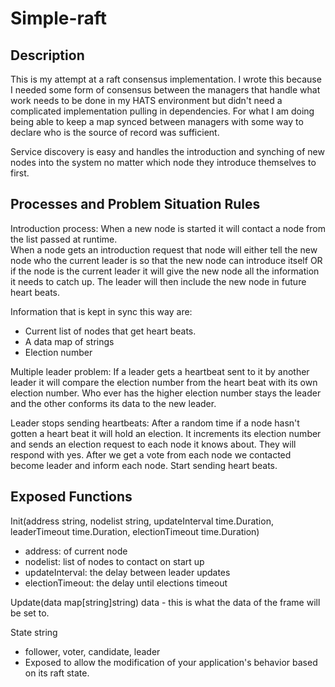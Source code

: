 # Simple-raft

## Description
This is my attempt at a raft consensus implementation.  I wrote this because I needed some form of consensus between the managers that handle what work needs to be done in my HATS environment but didn't need a complicated implementation pulling in dependencies.  For what I am doing being able to keep a map synced between managers with some way to declare who is the source of record was sufficient.

Service discovery is easy and handles the introduction and synching of new nodes into the system no matter which node they introduce themselves to first.

## Processes and Problem Situation Rules
Introduction process:
When a new node is started it will contact a node from the list passed at runtime.  
When a node gets an introduction request that node will either tell the new node who the current leader is so that the new node can introduce itself OR if the node is the current leader it will give the new node all the information it needs to catch up. The leader will then include the new node in future heart beats.

Information that is kept in sync this way are:
- Current list of nodes that get heart beats.
- A data map of strings
- Election number

Multiple leader problem:
If a leader gets a heartbeat sent to it by another leader it will compare the election number from the heart beat with its own election number.  Who ever has the higher election number stays the leader and the other conforms its data to the new leader.

Leader stops sending heartbeats:
After a random time if a node hasn't gotten a heart beat it will hold an election.  It increments its election number and sends an election request to each node it knows about.  They will respond with yes.  After we get a vote from each node we contacted become leader and inform each node.  Start sending heart beats.

## Exposed Functions

Init(address string, nodelist string, updateInterval time.Duration, leaderTimeout time.Duration, electionTimeout time.Duration)
- address: of current node
- nodelist: list of nodes to contact on start up
- updateInterval: the delay between leader updates
- electionTimeout: the delay until elections timeout

Update(data map[string]string) 
    data - this is what the data of the frame will be set to.

State string
- follower, voter, candidate, leader
- Exposed to allow the modification of your application's behavior based on its raft state.